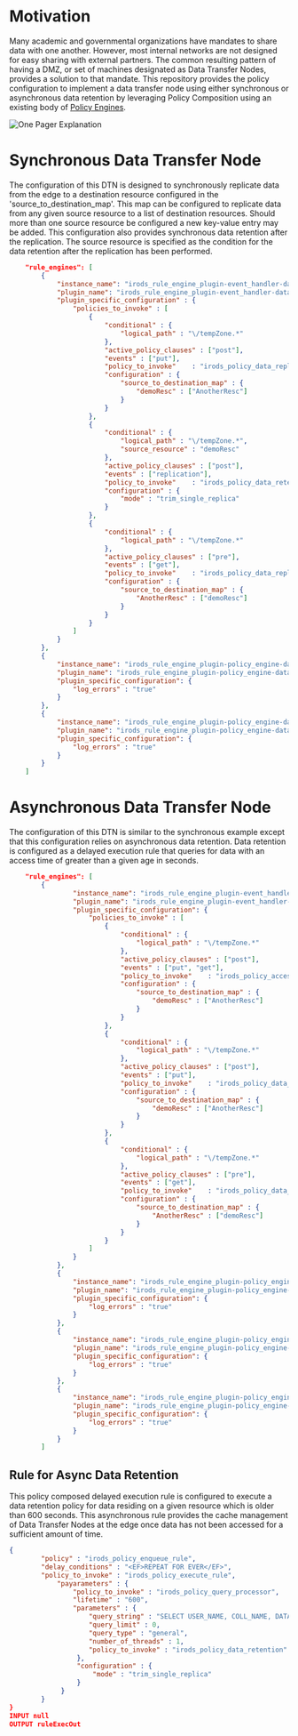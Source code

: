 # Motivation

Many academic and governmental organizations have mandates to share data with one another. However, most internal networks are not designed for easy sharing with external partners. The common resulting pattern of having a DMZ, or set of machines designated as Data Transfer Nodes, provides a solution to that mandate.  This repository provides the policy configuration to implement a data transfer node using either synchronous or asynchronous data retention by leveraging Policy Composition using an existing body of [Policy Engines](https://github.com/jasoncoposky/irods_rule_engine_plugins_policy).

![One Pager Explanation](https://irods.org/images/pattern_data_transfer_nodes.png)

# Synchronous Data Transfer Node

The configuration of this DTN is designed to synchronously replicate data from the edge to a destination resource configured in the 'source_to_destination_map'.  This map can be configured to replicate data from any given source resource to a list of destination resources.  Should more than one source resource be configured a new key-value entry may be added.  This configuration also provides synchronous data retention after the replication.  The source resource is specified as the condition for the data retention after the replication has been performed.

```json
    "rule_engines": [
        {
            "instance_name": "irods_rule_engine_plugin-event_handler-data_object_modified-instance",
            "plugin_name": "irods_rule_engine_plugin-event_handler-data_object_modified",
            "plugin_specific_configuration" : {
                "policies_to_invoke" : [
                    {
                        "conditional" : {
                            "logical_path" : "\/tempZone.*"
                        },
                        "active_policy_clauses" : ["post"],
                        "events" : ["put"],
                        "policy_to_invoke"    : "irods_policy_data_replication",
                        "configuration" : {
                            "source_to_destination_map" : {
                                "demoResc" : ["AnotherResc"]
                            }
                        }
                    },
                    {
                        "conditional" : {
                            "logical_path" : "\/tempZone.*",
                            "source_resource" : "demoResc"
                        },
                        "active_policy_clauses" : ["post"],
                        "events" : ["replication"],
                        "policy_to_invoke"    : "irods_policy_data_retention",
                        "configuration" : {
                            "mode" : "trim_single_replica"
                        }
                    },
                    {
                        "conditional" : {
                            "logical_path" : "\/tempZone.*"
                        },
                        "active_policy_clauses" : ["pre"],
                        "events" : ["get"],
                        "policy_to_invoke"    : "irods_policy_data_replication",
                        "configuration" : {
                            "source_to_destination_map" : {
                                "AnotherResc" : ["demoResc"]
                            }
                        }
                    }
                ]
            }
        },
        {
            "instance_name": "irods_rule_engine_plugin-policy_engine-data_replication-instance",
            "plugin_name": "irods_rule_engine_plugin-policy_engine-data_replication",
            "plugin_specific_configuration": {
                "log_errors" : "true"
            }
        },
        {
            "instance_name": "irods_rule_engine_plugin-policy_engine-data_retention-instance",
            "plugin_name": "irods_rule_engine_plugin-policy_engine-data_retention",
            "plugin_specific_configuration": {
                "log_errors" : "true"
            }
        }
    ]
```

# Asynchronous Data Transfer Node

The configuration of this DTN is similar to the synchronous example except that this configuration relies on asynchronous data retention.  Data retention is configured as a delayed execution rule that queries for data with an access time of greater than a given age in seconds.

```json
    "rule_engines": [
        {
                "instance_name": "irods_rule_engine_plugin-event_handler-data_object_modified-instance",
                "plugin_name": "irods_rule_engine_plugin-event_handler-data_object_modified",
                "plugin_specific_configuration": {
                    "policies_to_invoke" : [
                        {
                            "conditional" : {
                                "logical_path" : "\/tempZone.*"
                            },
                            "active_policy_clauses" : ["post"],
                            "events" : ["put", "get"],
                            "policy_to_invoke"    : "irods_policy_access_time",
                            "configuration" : {
                                "source_to_destination_map" : {
                                    "demoResc" : ["AnotherResc"]
                                }
                            }
                        },
                        {
                            "conditional" : {
                                "logical_path" : "\/tempZone.*"
                            },
                            "active_policy_clauses" : ["post"],
                            "events" : ["put"],
                            "policy_to_invoke"    : "irods_policy_data_replication",
                            "configuration" : {
                                "source_to_destination_map" : {
                                    "demoResc" : ["AnotherResc"]
                                }
                            }
                        },
                        {
                            "conditional" : {
                                "logical_path" : "\/tempZone.*"
                            },
                            "active_policy_clauses" : ["pre"],
                            "events" : ["get"],
                            "policy_to_invoke"    : "irods_policy_data_replication",
                            "configuration" : {
                                "source_to_destination_map" : {
                                    "AnotherResc" : ["demoResc"]
                                }
                            }
                        }
                    ]
                }
            },
            {
                "instance_name": "irods_rule_engine_plugin-policy_engine-data_replication-instance",
                "plugin_name": "irods_rule_engine_plugin-policy_engine-data_replication",
                "plugin_specific_configuration": {
                    "log_errors" : "true"
                }
            },
            {
                "instance_name": "irods_rule_engine_plugin-policy_engine-data_retention-instance",
                "plugin_name": "irods_rule_engine_plugin-policy_engine-data_retention",
                "plugin_specific_configuration": {
                    "log_errors" : "true"
                }
            },
            {
                "instance_name": "irods_rule_engine_plugin-policy_engine-access_time-instance",
                "plugin_name": "irods_rule_engine_plugin-policy_engine-access_time",
                "plugin_specific_configuration": {
                    "log_errors" : "true"
                }
            }
        ]
```

## Rule for Async Data Retention

This policy composed delayed execution rule is configured to execute a data retention policy for data residing on a given resource which is older than 600 seconds.  This asynchronous rule provides the cache management of Data Transfer Nodes at the edge once data has not been accessed for a sufficient amount of time.

```json
{
        "policy" : "irods_policy_enqueue_rule",
        "delay_conditions" : "<EF>REPEAT FOR EVER</EF>",
        "policy_to_invoke" : "irods_policy_execute_rule",
            "payarameters" : {
                "policy_to_invoke" : "irods_policy_query_processor",
                "lifetime" : "600",
                "parameters" : {
                    "query_string" : "SELECT USER_NAME, COLL_NAME, DATA_NAME, RESC_NAME WHERE COLL_NAME like '/tempZone/home/rods%' AND META_DATA_ATTR_NAME = 'irods::access_time' AND META_DATA_ATTR_VALUE < 'IRODS_TOKEN_LIFETIME' and RESC_NAME = 'demoResc'",
                    "query_limit" : 0,
                    "query_type" : "general",
                    "number_of_threads" : 1,
                    "policy_to_invoke" : "irods_policy_data_retention"
                 },
                 "configuration" : {
                     "mode" : "trim_single_replica"
                 }
             }
        }
}
INPUT null
OUTPUT ruleExecOut
```


